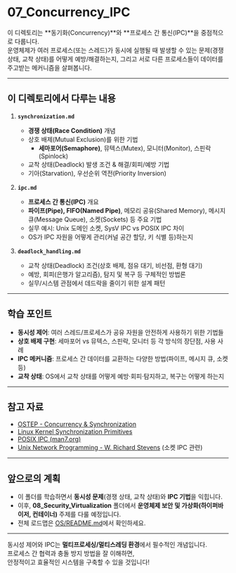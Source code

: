 # 07_Concurrency_IPC

이 디렉토리는 **동기화(Concurrency)**와 **프로세스 간 통신(IPC)**을 중점적으로 다룹니다.  
운영체제가 여러 프로세스(또는 스레드)가 동시에 실행될 때 발생할 수 있는 문제(경쟁 상태, 교착 상태)를 어떻게 예방/해결하는지, 그리고 서로 다른 프로세스들이 데이터를 주고받는 메커니즘을 살펴봅니다.

---

## 이 디렉토리에서 다루는 내용

1. **`synchronization.md`**  
   - **경쟁 상태(Race Condition)** 개념  
   - 상호 배제(Mutual Exclusion)를 위한 기법  
     - **세마포어(Semaphore)**, 뮤텍스(Mutex), 모니터(Monitor), 스핀락(Spinlock)  
   - 교착 상태(Deadlock) 발생 조건 & 해결/회피/예방 기법  
   - 기아(Starvation), 우선순위 역전(Priority Inversion)

2. **`ipc.md`**  
   - **프로세스 간 통신(IPC)** 개요  
   - **파이프(Pipe), FIFO(Named Pipe)**, 메모리 공유(Shared Memory), 메시지 큐(Message Queue), 소켓(Sockets) 등 주요 기법  
   - 실무 예시: Unix 도메인 소켓, SysV IPC vs POSIX IPC 차이  
   - OS가 IPC 자원을 어떻게 관리(커널 공간 할당, 키 식별 등)하는지

3. **`deadlock_handling.md`**
   - 교착 상태(Deadlock) 조건(상호 배제, 점유 대기, 비선점, 환형 대기)  
   - 예방, 회피(은행가 알고리즘), 탐지 및 복구 등 구체적인 방법론  
   - 실무/시스템 관점에서 데드락을 줄이기 위한 설계 패턴

---

## 학습 포인트

- **동시성 제어**: 여러 스레드/프로세스가 공유 자원을 안전하게 사용하기 위한 기법들  
- **상호 배제 구현**: 세마포어 vs 뮤텍스, 스핀락, 모니터 등 각 방식의 장단점, 사용 사례  
- **IPC 메커니즘**: 프로세스 간 데이터를 교환하는 다양한 방법(파이프, 메시지 큐, 소켓 등)  
- **교착 상태**: OS에서 교착 상태를 어떻게 예방·회피·탐지하고, 복구는 어떻게 하는지

---

## 참고 자료

- [OSTEP - Concurrency & Synchronization](http://pages.cs.wisc.edu/~remzi/OSTEP/)  
- [Linux Kernel Synchronization Primitives](https://www.kernel.org/doc/html/latest/core-api/syncing.html)  
- [POSIX IPC (man7.org)](https://man7.org/linux/man-pages/man7/ipc.7.html)  
- [Unix Network Programming - W. Richard Stevens](https://en.wikipedia.org/wiki/UNIX_Network_Programming) (소켓 IPC 관련)

---

## 앞으로의 계획

- 이 폴더를 학습하면서 **동시성 문제**(경쟁 상태, 교착 상태)와 **IPC 기법**을 익힙니다.  
- 이후, **08_Security_Virtualization** 폴더에서 **운영체제 보안 및 가상화(하이퍼바이저, 컨테이너)** 주제를 다룰 예정입니다.  
- 전체 로드맵은 [OS/README.md](../README.md)에서 확인하세요.

---

동시성 제어와 IPC는 **멀티프로세싱/멀티스레딩 환경**에서 필수적인 개념입니다.  
프로세스 간 협력과 충돌 방지 방법을 잘 이해하면,  
안정적이고 효율적인 시스템을 구축할 수 있을 것입니다! 
